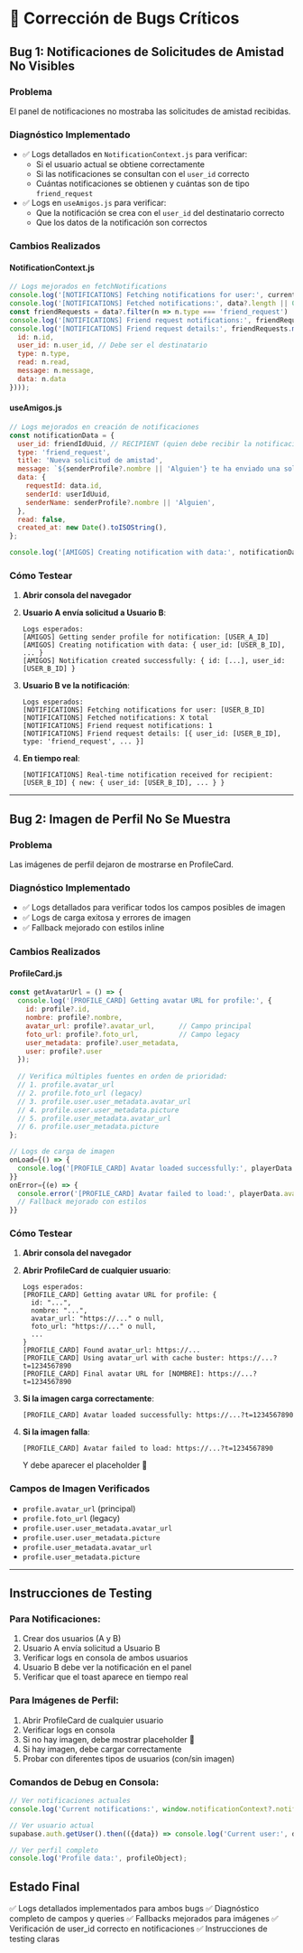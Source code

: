 # 🚨 Corrección de Bugs Críticos

## Bug 1: Notificaciones de Solicitudes de Amistad No Visibles

### Problema
El panel de notificaciones no mostraba las solicitudes de amistad recibidas.

### Diagnóstico Implementado
- ✅ Logs detallados en `NotificationContext.js` para verificar:
  - Si el usuario actual se obtiene correctamente
  - Si las notificaciones se consultan con el `user_id` correcto
  - Cuántas notificaciones se obtienen y cuántas son de tipo `friend_request`
- ✅ Logs en `useAmigos.js` para verificar:
  - Que la notificación se crea con el `user_id` del destinatario correcto
  - Que los datos de la notificación son correctos

### Cambios Realizados

#### NotificationContext.js
```javascript
// Logs mejorados en fetchNotifications
console.log('[NOTIFICATIONS] Fetching notifications for user:', currentUserId);
console.log('[NOTIFICATIONS] Fetched notifications:', data?.length || 0, 'total');
const friendRequests = data?.filter(n => n.type === 'friend_request') || [];
console.log('[NOTIFICATIONS] Friend request notifications:', friendRequests.length);
console.log('[NOTIFICATIONS] Friend request details:', friendRequests.map(n => ({
  id: n.id,
  user_id: n.user_id, // Debe ser el destinatario
  type: n.type,
  read: n.read,
  message: n.message,
  data: n.data
})));
```

#### useAmigos.js
```javascript
// Logs mejorados en creación de notificaciones
const notificationData = {
  user_id: friendIdUuid, // RECIPIENT (quien debe recibir la notificación)
  type: 'friend_request',
  title: 'Nueva solicitud de amistad',
  message: `${senderProfile?.nombre || 'Alguien'} te ha enviado una solicitud de amistad`,
  data: { 
    requestId: data.id, 
    senderId: userIdUuid,
    senderName: senderProfile?.nombre || 'Alguien',
  },
  read: false,
  created_at: new Date().toISOString(),
};

console.log('[AMIGOS] Creating notification with data:', notificationData);
```

### Cómo Testear
1. **Abrir consola del navegador**
2. **Usuario A envía solicitud a Usuario B**:
   ```
   Logs esperados:
   [AMIGOS] Getting sender profile for notification: [USER_A_ID]
   [AMIGOS] Creating notification with data: { user_id: [USER_B_ID], ... }
   [AMIGOS] Notification created successfully: { id: [...], user_id: [USER_B_ID] }
   ```

3. **Usuario B ve la notificación**:
   ```
   Logs esperados:
   [NOTIFICATIONS] Fetching notifications for user: [USER_B_ID]
   [NOTIFICATIONS] Fetched notifications: X total
   [NOTIFICATIONS] Friend request notifications: 1
   [NOTIFICATIONS] Friend request details: [{ user_id: [USER_B_ID], type: 'friend_request', ... }]
   ```

4. **En tiempo real**:
   ```
   [NOTIFICATIONS] Real-time notification received for recipient: [USER_B_ID] { new: { user_id: [USER_B_ID], ... } }
   ```

---

## Bug 2: Imagen de Perfil No Se Muestra

### Problema
Las imágenes de perfil dejaron de mostrarse en ProfileCard.

### Diagnóstico Implementado
- ✅ Logs detallados para verificar todos los campos posibles de imagen
- ✅ Logs de carga exitosa y errores de imagen
- ✅ Fallback mejorado con estilos inline

### Cambios Realizados

#### ProfileCard.js
```javascript
const getAvatarUrl = () => {
  console.log('[PROFILE_CARD] Getting avatar URL for profile:', {
    id: profile?.id,
    nombre: profile?.nombre,
    avatar_url: profile?.avatar_url,      // Campo principal
    foto_url: profile?.foto_url,          // Campo legacy
    user_metadata: profile?.user_metadata,
    user: profile?.user
  });
  
  // Verifica múltiples fuentes en orden de prioridad:
  // 1. profile.avatar_url
  // 2. profile.foto_url (legacy)
  // 3. profile.user.user_metadata.avatar_url
  // 4. profile.user.user_metadata.picture
  // 5. profile.user_metadata.avatar_url
  // 6. profile.user_metadata.picture
};

// Logs de carga de imagen
onLoad={() => {
  console.log('[PROFILE_CARD] Avatar loaded successfully:', playerData.avatarUrl);
}}
onError={(e) => {
  console.error('[PROFILE_CARD] Avatar failed to load:', playerData.avatarUrl);
  // Fallback mejorado con estilos
}}
```

### Cómo Testear
1. **Abrir consola del navegador**
2. **Abrir ProfileCard de cualquier usuario**:
   ```
   Logs esperados:
   [PROFILE_CARD] Getting avatar URL for profile: {
     id: "...",
     nombre: "...",
     avatar_url: "https://..." o null,
     foto_url: "https://..." o null,
     ...
   }
   [PROFILE_CARD] Found avatar_url: https://...
   [PROFILE_CARD] Using avatar_url with cache buster: https://...?t=1234567890
   [PROFILE_CARD] Final avatar URL for [NOMBRE]: https://...?t=1234567890
   ```

3. **Si la imagen carga correctamente**:
   ```
   [PROFILE_CARD] Avatar loaded successfully: https://...?t=1234567890
   ```

4. **Si la imagen falla**:
   ```
   [PROFILE_CARD] Avatar failed to load: https://...?t=1234567890
   ```
   Y debe aparecer el placeholder 👤

### Campos de Imagen Verificados
- `profile.avatar_url` (principal)
- `profile.foto_url` (legacy)
- `profile.user.user_metadata.avatar_url`
- `profile.user.user_metadata.picture`
- `profile.user_metadata.avatar_url`
- `profile.user_metadata.picture`

---

## Instrucciones de Testing

### Para Notificaciones:
1. Crear dos usuarios (A y B)
2. Usuario A envía solicitud a Usuario B
3. Verificar logs en consola de ambos usuarios
4. Usuario B debe ver la notificación en el panel
5. Verificar que el toast aparece en tiempo real

### Para Imágenes de Perfil:
1. Abrir ProfileCard de cualquier usuario
2. Verificar logs en consola
3. Si no hay imagen, debe mostrar placeholder 👤
4. Si hay imagen, debe cargar correctamente
5. Probar con diferentes tipos de usuarios (con/sin imagen)

### Comandos de Debug en Consola:
```javascript
// Ver notificaciones actuales
console.log('Current notifications:', window.notificationContext?.notifications);

// Ver usuario actual
supabase.auth.getUser().then(({data}) => console.log('Current user:', data.user?.id));

// Ver perfil completo
console.log('Profile data:', profileObject);
```

## Estado Final
✅ Logs detallados implementados para ambos bugs
✅ Diagnóstico completo de campos y queries
✅ Fallbacks mejorados para imágenes
✅ Verificación de user_id correcto en notificaciones
✅ Instrucciones de testing claras